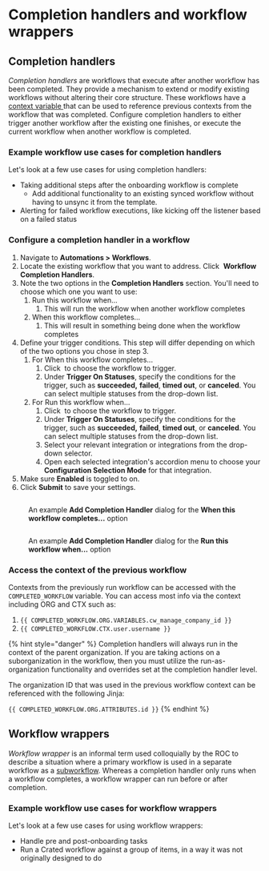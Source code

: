 # Completion handlers and workflow wrappers

## Completion handlers

_Completion handlers_ are workflows that execute after another workflow has been completed. They provide a mechanism to extend or modify existing workflows without altering their core structure. These workflows have a [context variable ](data-input-and-output-input-variables-and-context-variables.md)that can be used to reference previous contexts from the workflow that was completed. Configure completion handlers to either trigger another workflow after the existing one finishes, or execute the current workflow when another workflow is completed.

### Example workflow use cases for completion handlers

Let's look at a few use cases for using completion handlers:

* Taking additional steps after the onboarding workflow is complete
  * Add additional functionality to an existing synced workflow without having to unsync it from the template.
* Alerting for failed workflow executions, like kicking off the listener based on a failed status

### Configure a completion handler in a workflow

1. Navigate to **Automations > Workflows**.&#x20;
2. Locate the existing workflow that you want to address. Click <img src="../../.gitbook/assets/Screenshot 2025-03-05 at 2.43.57 PM (1).png" alt="" data-size="line"> **Workflow Completion Handlers**.
3. Note the two options in the **Completion Handlers** section. You'll need to choose which one you want to use:
   1. Run this workflow when...
      1. This will run the workflow when another workflow completes
   2. When this workflow completes...&#x20;
      1. This will result in something being done when the workflow completes
4. Define your trigger conditions. This step will differ depending on which of the two options you chose in step 3.
   1. For When this workflow completes...
      1. Click <img src="../../.gitbook/assets/Screenshot 2025-03-07 at 2.00.23 PM (1).png" alt="" data-size="line"> to choose the workflow to trigger.
      2. Under **Trigger On Statuses**, specify the conditions for the trigger, such as **succeeded,** **failed**, **timed out**, or **canceled**. You can select multiple statuses from the drop-down list.
   2. For Run this workflow when...
      1. Click <img src="../../.gitbook/assets/Screenshot 2025-03-07 at 2.00.23 PM (1).png" alt="" data-size="line"> to choose the workflow to trigger.
      2. Under **Trigger On Statuses**, specify the conditions for the trigger, such as **succeeded,** **failed**, **timed out**, or **canceled**. You can select multiple statuses from the drop-down list.
      3. Select your relevant integration or integrations from the drop-down selector.&#x20;
      4. Open each selected integration's accordion menu to choose your **Configuration Selection Mode** for that integration.
5. Make sure **Enabled** is toggled to on.
6. Click **Submit** to save your settings.&#x20;

<figure><img src="../../.gitbook/assets/Screenshot 2025-03-07 at 2.02.10 PM.png" alt=""><figcaption><p>An example <strong>Add Completion Handler</strong> dialog for the <strong>When this workflow completes...</strong> option</p></figcaption></figure>

<figure><img src="../../.gitbook/assets/Screenshot 2025-03-07 at 2.08.30 PM.png" alt=""><figcaption><p>An example <strong>Add Completion Handler</strong> dialog for the <strong>Run this workflow when...</strong> option</p></figcaption></figure>

### Access the context of the previous workflow

Contexts from the previously run workflow can be accessed with the `COMPLETED_WORKFLOW` variable. You can access most info via the context including ORG and CTX such as:

1. `{{ COMPLETED_WORKFLOW.ORG.VARIABLES.cw_manage_company_id }}`
2. `{{ COMPLETED_WORKFLOW.CTX.user.username }}`

{% hint style="danger" %}
Completion handlers will always run in the context of the parent organization. If you are taking actions on a suborganization in the workflow, then you must utilize the run-as-organization functionality and overrides set at the completion handler level.

The organization ID that was used in the previous workflow context can be referenced with the following Jinja:

`{{ COMPLETED_WORKFLOW.ORG.ATTRIBUTES.id }}`
{% endhint %}

## Workflow wrappers

_Workflow wrapper_ is an informal term used colloquially by the ROC to describe a situation where a primary workflow is used in a separate workflow as a [subworkflow](./#subworkflows). Whereas a completion handler only runs when a workflow completes, a workflow wrapper can run before or after completion.&#x20;

### Example workflow use cases for workflow wrappers

Let's look at a few use cases for using workflow wrappers:

* Handle pre and post-onboarding tasks
* Run a Crated workflow against a group of items, in a way it was not originally designed to do

